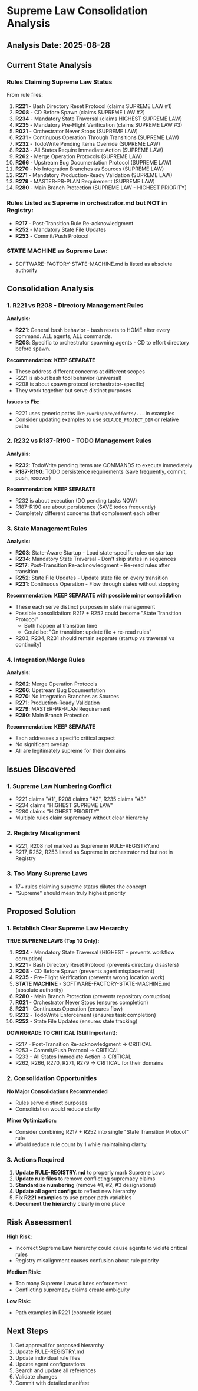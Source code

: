 # Supreme Law Consolidation Analysis

## Analysis Date: 2025-08-28

## Current State Analysis

### Rules Claiming Supreme Law Status

From rule files:
1. **R221** - Bash Directory Reset Protocol (claims SUPREME LAW #1)
2. **R208** - CD Before Spawn (claims SUPREME LAW #2)  
3. **R234** - Mandatory State Traversal (claims HIGHEST SUPREME LAW)
4. **R235** - Mandatory Pre-Flight Verification (claims SUPREME LAW #3)
5. **R021** - Orchestrator Never Stops (SUPREME LAW)
6. **R231** - Continuous Operation Through Transitions (SUPREME LAW)
7. **R232** - TodoWrite Pending Items Override (SUPREME LAW)
8. **R233** - All States Require Immediate Action (SUPREME LAW)
9. **R262** - Merge Operation Protocols (SUPREME LAW)
10. **R266** - Upstream Bug Documentation Protocol (SUPREME LAW)
11. **R270** - No Integration Branches as Sources (SUPREME LAW)
12. **R271** - Mandatory Production-Ready Validation (SUPREME LAW)
13. **R279** - MASTER-PR-PLAN Requirement (SUPREME LAW)
14. **R280** - Main Branch Protection (SUPREME LAW - HIGHEST PRIORITY)

### Rules Listed as Supreme in orchestrator.md but NOT in Registry:
- **R217** - Post-Transition Rule Re-acknowledgment
- **R252** - Mandatory State File Updates
- **R253** - Commit/Push Protocol

### STATE MACHINE as Supreme Law:
- SOFTWARE-FACTORY-STATE-MACHINE.md is listed as absolute authority

## Consolidation Analysis

### 1. R221 vs R208 - Directory Management Rules

**Analysis:**
- **R221**: General bash behavior - bash resets to HOME after every command. ALL agents, ALL commands.
- **R208**: Specific to orchestrator spawning agents - CD to effort directory before spawn.

**Recommendation:** **KEEP SEPARATE**
- These address different concerns at different scopes
- R221 is about bash tool behavior (universal)
- R208 is about spawn protocol (orchestrator-specific)
- They work together but serve distinct purposes

**Issues to Fix:**
- R221 uses generic paths like `/workspace/efforts/...` in examples
- Consider updating examples to use `$CLAUDE_PROJECT_DIR` or relative paths

### 2. R232 vs R187-R190 - TODO Management Rules

**Analysis:**
- **R232**: TodoWrite pending items are COMMANDS to execute immediately
- **R187-R190**: TODO persistence requirements (save frequently, commit, push, recover)

**Recommendation:** **KEEP SEPARATE**
- R232 is about execution (DO pending tasks NOW)
- R187-R190 are about persistence (SAVE todos frequently)
- Completely different concerns that complement each other

### 3. State Management Rules

**Analysis:**
- **R203**: State-Aware Startup - Load state-specific rules on startup
- **R234**: Mandatory State Traversal - Don't skip states in sequences
- **R217**: Post-Transition Re-acknowledgment - Re-read rules after transition
- **R252**: State File Updates - Update state file on every transition
- **R231**: Continuous Operation - Flow through states without stopping

**Recommendation:** **KEEP SEPARATE with possible minor consolidation**
- These each serve distinct purposes in state management
- Possible consolidation: R217 + R252 could become "State Transition Protocol"
  - Both happen at transition time
  - Could be: "On transition: update file + re-read rules"
- R203, R234, R231 should remain separate (startup vs traversal vs continuity)

### 4. Integration/Merge Rules

**Analysis:**
- **R262**: Merge Operation Protocols
- **R266**: Upstream Bug Documentation  
- **R270**: No Integration Branches as Sources
- **R271**: Production-Ready Validation
- **R279**: MASTER-PR-PLAN Requirement
- **R280**: Main Branch Protection

**Recommendation:** **KEEP SEPARATE**
- Each addresses a specific critical aspect
- No significant overlap
- All are legitimately supreme for their domains

## Issues Discovered

### 1. Supreme Law Numbering Conflict
- R221 claims "#1", R208 claims "#2", R235 claims "#3"
- R234 claims "HIGHEST SUPREME LAW"
- R280 claims "HIGHEST PRIORITY"
- Multiple rules claim supremacy without clear hierarchy

### 2. Registry Misalignment
- R221, R208 not marked as Supreme in RULE-REGISTRY.md
- R217, R252, R253 listed as Supreme in orchestrator.md but not in Registry

### 3. Too Many Supreme Laws
- 17+ rules claiming supreme status dilutes the concept
- "Supreme" should mean truly highest priority

## Proposed Solution

### 1. Establish Clear Supreme Law Hierarchy

**TRUE SUPREME LAWS (Top 10 Only):**
1. **R234** - Mandatory State Traversal (HIGHEST - prevents workflow corruption)
2. **R221** - Bash Directory Reset Protocol (prevents directory disasters)
3. **R208** - CD Before Spawn (prevents agent misplacement)
4. **R235** - Pre-Flight Verification (prevents wrong location work)
5. **STATE MACHINE** - SOFTWARE-FACTORY-STATE-MACHINE.md (absolute authority)
6. **R280** - Main Branch Protection (prevents repository corruption)
7. **R021** - Orchestrator Never Stops (ensures completion)
8. **R231** - Continuous Operation (ensures flow)
9. **R232** - TodoWrite Enforcement (ensures task completion)
10. **R252** - State File Updates (ensures state tracking)

**DOWNGRADE TO CRITICAL (Still Important):**
- R217 - Post-Transition Re-acknowledgment → CRITICAL
- R253 - Commit/Push Protocol → CRITICAL
- R233 - All States Immediate Action → CRITICAL
- R262, R266, R270, R271, R279 → CRITICAL for their domains

### 2. Consolidation Opportunities

**No Major Consolidations Recommended**
- Rules serve distinct purposes
- Consolidation would reduce clarity

**Minor Optimization:**
- Consider combining R217 + R252 into single "State Transition Protocol" rule
- Would reduce rule count by 1 while maintaining clarity

### 3. Actions Required

1. **Update RULE-REGISTRY.md** to properly mark Supreme Laws
2. **Update rule files** to remove conflicting supremacy claims
3. **Standardize numbering** (remove #1, #2, #3 designations)
4. **Update all agent configs** to reflect new hierarchy
5. **Fix R221 examples** to use proper path variables
6. **Document the hierarchy** clearly in one place

## Risk Assessment

**High Risk:**
- Incorrect Supreme Law hierarchy could cause agents to violate critical rules
- Registry misalignment causes confusion about rule priority

**Medium Risk:**
- Too many Supreme Laws dilutes enforcement
- Conflicting supremacy claims create ambiguity

**Low Risk:**
- Path examples in R221 (cosmetic issue)

## Next Steps

1. Get approval for proposed hierarchy
2. Update RULE-REGISTRY.md
3. Update individual rule files
4. Update agent configurations
5. Search and update all references
6. Validate changes
7. Commit with detailed manifest